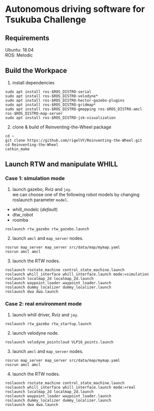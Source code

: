 # Autonomous driving software for Tsukuba Challenge

## Requirements
Ubuntu: 18.04  
ROS: Melodic

## Build the Workpace
1. install dependencies
```
sudo apt install ros-$ROS_DISTRO-serial
sudo apt install ros-$ROS_DISTRO-velodyne*
sudo apt install ros-$ROS_DISTRO-hector-gazebo-plugins
sudo apt install ros-$ROS_DISTRO-gridmap*
sudo apt install ros-$ROS_DISTRO-gmapping ros-$ROS_DISTRO-amcl ros-$ROS_DISTRO-map-server 
sudo apt install ros-$ROS_DISTRO-jsk-visualization
```

2. clone & build of Reinventing-the-Wheel package
```
cd ~
git clone https://github.com/rigelVY/Reinventing-the-Wheel.git
cd Reinventing-the-Wheel
catkin_make
```

## Launch RTW and manipulate WHILL

### Case 1: simulation mode
1. launch gazebo, Rviz and `joy`.  
we can choose one of the following robot models by changing roslaunch parameter `model`.
- whill_modelc (*default*)
- dtw_robot
- roomba
```
roslaunch rtw_gazebo rtw_gazebo.launch
```

2. launch `amcl` and `map_server` nodes.
```
rosrun map_server map_server src/data/map/mymap.yaml
rosrun amcl amcl
```

3. launch the RTW nodes.
```
roslaunch rostate_machine control_state_machine.launch
roslaunch whill_interface whill_interface.launch mode:=simulation
roslaunch localmap_2d localmap_2d.launch
roslaunch waypoint_loader waypoint_loader.launch
roslaunch dummy_localizer dummy_localizer.launch
roslaunch dwa dwa.launch
```

### Case 2: real environment mode
1. launch whill driver, Rviz and `joy`.  
```
roslaunch rtw_gazebo rtw_startup.launch 
```

2. launch velodyne node.
```
roslaunch velodyne_pointcloud VLP16_points.launch
```

3. launch `amcl` and `map_server` nodes.
```
rosrun map_server map_server src/data/map/mymap.yaml
rosrun amcl amcl
```

4. launch the RTW nodes.
```
roslaunch rostate_machine control_state_machine.launch
roslaunch whill_interface whill_interface.launch mode:=real
roslaunch localmap_2d localmap_2d.launch
roslaunch waypoint_loader waypoint_loader.launch
roslaunch dummy_localizer dummy_localizer.launch
roslaunch dwa dwa.launch
```
